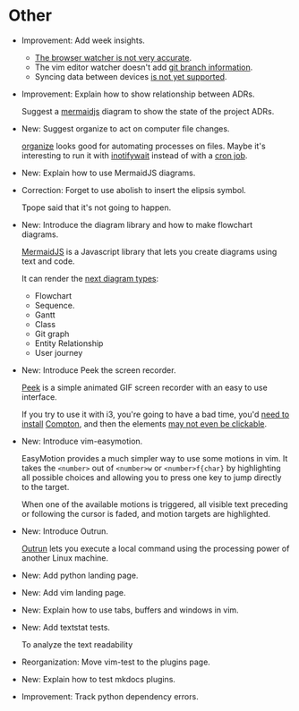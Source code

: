 # Other

* Improvement: Add week insights.

    * [The browser watcher is not very accurate](https://github.com/ActivityWatch/aw-watcher-web/issues/20).
    * The vim editor watcher doesn't add [git branch information](https://github.com/ActivityWatch/aw-watcher-vim/issues/19).
    * Syncing data between devices [is not yet supported](https://github.com/ActivityWatch/activitywatch/issues/35).

* Improvement: Explain how to show relationship between ADRs.

    Suggest a [mermaidjs](mermaidjs.md) diagram to show the state of the
    project ADRs.

* New: Suggest organize to act on computer file changes.

    [organize](https://organize.readthedocs.io/en/latest/) looks good for
    automating processes on files. Maybe it's interesting to run it with
    [inotifywait](https://askubuntu.com/a/819290) instead of with a [cron
    job](https://github.com/tfeldmann/organize/issues/18).

* New: Explain how to use MermaidJS diagrams.
* Correction: Forget to use abolish to insert the elipsis symbol.

    Tpope said that it's not going to happen.

* New: Introduce the diagram library and how to make flowchart diagrams.

    [MermaidJS](https://mermaid-js.github.io) is a Javascript library that lets you create diagrams using text and code.
    
    It can render the [next diagram
    types](https://mermaid-js.github.io/mermaid/#/?id=diagrams-that-mermaid-can-render):
    
    * Flowchart
    * Sequence.
    * Gantt
    * Class
    * Git graph
    * Entity Relationship
    * User journey

* New: Introduce Peek the screen recorder.

    [Peek](https://github.com/phw/peek) is a simple animated GIF screen recorder
    with an easy to use interface.
    
    If you try to use it with i3, you're going to have a bad time, you'd
    [need to
    install](https://github.com/phw/peek#on-i3-the-recording-area-is-all-black-how-can-i-record-anything)
    [Compton](https://github.com/chjj/compton), and then the elements [may
    not even be
    clickable](https://github.com/phw/peek#why-cant-i-interact-with-the-ui-elements-inside-the-recording-area).
    

* New: Introduce vim-easymotion.

    EasyMotion provides a much simpler way to use some motions in vim. It takes the
    `<number>` out of `<number>w` or `<number>f{char}` by highlighting all possible
    choices and allowing you to press one key to jump directly to the target.
    
    When one of the available motions is triggered, all visible text preceding or
    following the cursor is faded, and motion targets are highlighted.

* New: Introduce Outrun.

    [Outrun](https://github.com/Overv/outrun) lets you execute a local command using
    the processing power of another Linux machine.

* New: Add python landing page.
* New: Add vim landing page.
* New: Explain how to use tabs, buffers and windows in vim.
* New: Add textstat tests.

    To analyze the text readability
    

* Reorganization: Move vim-test to the plugins page.
* New: Explain how to test mkdocs plugins.
* Improvement: Track python dependency errors.